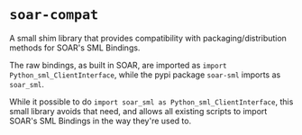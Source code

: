 # `soar-compat`

A small shim library that provides compatibility with packaging/distribution methods for SOAR's SML Bindings.

The raw bindings, as built in SOAR, are imported as `import Python_sml_ClientInterface`,
while the pypi package `soar-sml` imports as `soar_sml`.

While it possible to do `import soar_sml as Python_sml_ClientInterface`, this small library avoids that need,
and allows all existing scripts to import SOAR's SML Bindings in the way they're used to.

